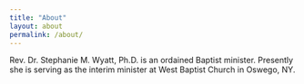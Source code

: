 ```yaml
---
title: "About"
layout: about
permalink: /about/
---
```


Rev. Dr. Stephanie M. Wyatt, Ph.D. is an ordained Baptist minister. Presently she is serving as the interim minister at West Baptist Church in Oswego, NY.
